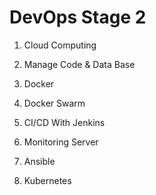 # DevOps Stage 2

1. Cloud Computing

2. Manage Code & Data Base

3. Docker

4. Docker Swarm

5. CI/CD With Jenkins

6. Monitoring Server

7. Ansible

8. Kubernetes 
